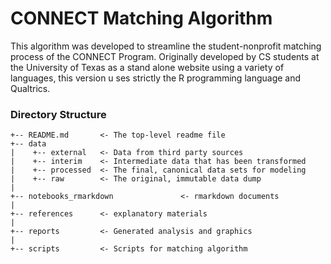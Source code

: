 # CONNECT Matching Algorithm

This algorithm was developed to streamline the student-nonprofit matching process of the CONNECT Program. Originally developed by CS students at the University of Texas as a stand alone website using a variety of languages, this version u ses strictly the R programming language and Qualtrics.




### Directory Structure

```
+-- README.md       <- The top-level readme file
+-- data
|    +-- external   <- Data from third party sources
|    +-- interim    <- Intermediate data that has been transformed
|    +-- processed  <- The final, canonical data sets for modeling
|    +-- raw        <- The original, immutable data dump
|
+-- notebooks_rmarkdown               <- rmarkdown documents
|
+-- references      <- explanatory materials
|
+-- reports         <- Generated analysis and graphics
|
+-- scripts         <- Scripts for matching algorithm 

